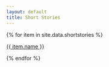 ```yaml
---
layout: default
title: Short Stories
---
```

<section class="msetup mcontent">
    <div class="col">
        {% for item in site.data.shortstories %}
        <p><a href="{{ item.link }}" class="ss-link">{{ item.name }}</a></p>
        {% endfor %}
    </div>
</section>